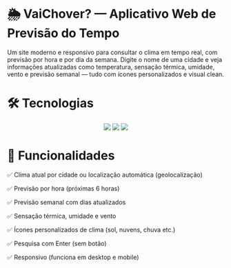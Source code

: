 # 🌦️ VaiChover? — Aplicativo Web de Previsão do Tempo 

Um site moderno e responsivo para consultar o clima em tempo real, com previsão por hora e por dia da semana. Digite o nome de uma cidade e veja informações atualizadas como temperatura, sensação térmica, umidade, vento e previsão semanal — tudo com ícones personalizados e visual clean.

# 🛠 Tecnologias

<p align="center">
    <img src="https://img.shields.io/badge/HTML5-000?style=for-the-badge&logo=html5">
    <img src="https://img.shields.io/badge/CSS3-000?style=for-the-badge&logo=css&logoColor=264CE4">
    <img src="https://img.shields.io/badge/API Open WeatherMap-000?style=for-the-badge&logo=api&logoColor=264CE4" >
</p>

# 🚀 Funcionalidades

✅ Clima atual por cidade ou localização automática (geolocalização)

✅ Previsão por hora (próximas 6 horas)

✅ Previsão semanal com dias atualizados

✅ Sensação térmica, umidade e vento

✅ Ícones personalizados de clima (sol, nuvens, chuva etc.)

✅ Pesquisa com Enter (sem botão)

✅ Responsivo (funciona em desktop e mobile)



